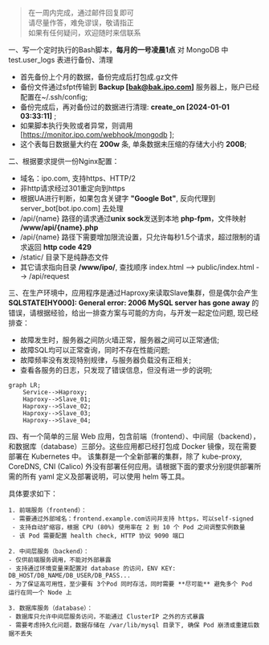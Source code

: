 > 在一周内完成，通过邮件回复即可  
> 请尽量作答，难免谬误，敬请指正  
> 如果有任何疑问，欢迎随时来信联系    


一、写一个定时执行的Bash脚本，**每月的一号凌晨1点** 对 MongoDB 中 test.user_logs 表进行备份、清理
  - 首先备份上个月的数据，备份完成后打包成.gz文件
  - 备份文件通过sfpt传输到 **Backup [bak@bak.ipo.com]** 服务器上，账户已经配置在~/.ssh/config;
  - 备份完成后，再对备份过的数据进行清理: **create_on [2024-01-01 03:33:11]** ;
  - 如果脚本执行失败或者异常，则调用 [https://monitor.ipo.com/webhook/mongodb ];
  - 这个表每日数据量大约在 **200w** 条, 单条数据未压缩的存储大小约 **200B**;

二、根据要求提供一份Nginx配置：
  - 域名：ipo.com, 支持https、HTTP/2
  - 非http请求经过301重定向到https
  - 根据UA进行判断，如果包含关键字 **"Google Bot"**, 反向代理到 server_bot[bot.ipo.com] 去处理
  - /api/{name} 路径的请求通过**unix sock**发送到本地 **php-fpm**，文件映射 **/www/api/{name}.php** 
  - /api/{name} 路径下需要增加限流设置，只允许每秒1.5个请求，超过限制的请求返回 **http code 429**
  - /static/ 目录下是纯静态文件
  - 其它请求指向目录 **/www/ipo/**, 查找顺序 index.html --> public/index.html --> /api/request

三、在生产环境中，应用程序是通过Haproxy来读取Slave集群，但是偶尔会产生 **SQLSTATE[HY000]: General error: 2006 MySQL server has gone away** 的错误，请根据经验，给出一排查方案与可能的方向，与开发一起定位问题, 现已经排查：
  - 故障发生时，服务器之间防火墙正常，服务器之间可以正常通信;
  - 故障SQL均可以正常查询，同时不存在性能问题;
  - 故障频率没有发现特别规律，与服务器负载没有正相关;
  - 查看各服务的日志，只发现了错误信息，但没有进一步的说明;

```mermaid
graph LR;
    Service-->Haproxy;
    Haproxy-->Slave_01;
    Haproxy-->Slave_02;
    Haproxy-->Slave_03;
    Haproxy-->Slave_04;
```

四、有一个简单的三层 Web 应用，包含前端（frontend）、中间层（backend），和数据库（database）三部分。这些应用都已经打包成 Docker 镜像，现在需要部署在 Kubernetes 中。
该集群是一个全新部署的集群，除了 kube-proxy, CoreDNS, CNI (Calico) 外没有部署任何应用。请根据下面的要求分别提供部署所需的所有 yaml 定义及部署说明，可以使用 helm 等工具。

具体要求如下：

    1. 前端服务（frontend）：
     - 需要通过外部域名：frontend.example.com访问并支持 https，可以self-signed
     - 支持自动扩缩容，根据 CPU (80%) 使用率在 2 到 10 个 Pod 之间调整实例数量
     - 该 Pod 需要配置 health check, HTTP 协议 9090 端口

    2. 中间层服务（backend）：
    - 仅供前端服务调用，不能对外部暴露
    - 支持通过环境变量来配置对 database 的访问，ENV KEY: DB_HOST/DB_NAME/DB_USER/DB_PASS...
    - 为了保证高可用性，至少要有 3个Pod 同时存活，同时需要 **尽可能** 避免多个 Pod 运行在同一个 Node 上

    3. 数据库服务（database）：
    - 数据库只允许中间层服务访问，不能通过 ClusterIP 之外的方式暴露
    - 需要考虑持久化问题，数据存储在 /var/lib/mysql 目录下, 确保 Pod 崩溃或重建后数据不丢失
